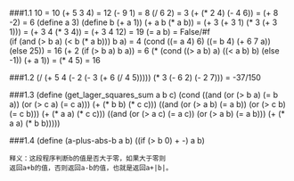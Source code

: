 ###1.1
    10 = 10
    (+ 5 3 4) = 12
    (- 9 1) = 8
    (/ 6 2) = 3
    (+ (* 2 4) (- 4 6)) = (+ 8 -2) = 6
    (define a 3)
    (define b (+ a 1))
    (+ a b (* a b)) = (+ 3 (+ 3 1) (* 3 (+ 3 1)))
                    = (+ 3 4 (* 3 4))
                    = (+ 3 4 12)
                    = 19
    (= a b) = False/#f                        
    (if (and (> b a) (< b (* a b)))
        b
        a) = 4
    (cond ((= a 4) 6)
          ((= b 4) (+ 6 7 a))
          (else 25)) = 16
    (+ 2 (if (> b a) b a)) = 6
    (* (cond ((> a b) a)
             ((< a b) b)
             (else -1))
       (+ a 1)) = (* 4 5) = 16

###1.2
    (/ (+ 5
          4
          (- 2
             (- 3 
               (+ 6 (/ 4 5)))))
       (* 3 (- 6 2) (- 2 7))) = -37/150
       
###1.3
    (define (get_lager_squares_sum a b c)
      (cond ((and (or (> b a) (= b a))
                  (or (> c a) (= c a))) 
              (+ (* b b) (* c c)))
            ((and (or (> a b) (= a b))
                  (or (> c b) (= c b))) 
              (+ (* a a) (* c c)))
            ((and (or (> a c) (= a c))
                  (or (> a b) (= a b)))
              (+ (* a a) (* b b)))))
              
###1.4
    (define (a-plus-abs-b a b)
      ((if (> b 0) + -) a b)
      
    释义：这段程序判断b的值是否大于零，如果大于零则
    返回a+b的值，否则返回a-b的值，也就是返回a+|b|。
    
